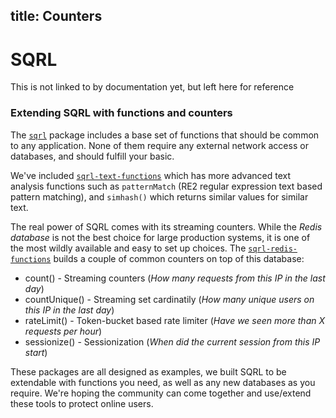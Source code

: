 ## title: Counters

# SQRL

This is not linked to by documentation yet, but left here for reference

### Extending SQRL with functions and counters

The [`sqrl`](https://github.com/sqrl-lang/sqrl/tree/main/packages/sqrl) package includes a base set of functions that should be common to any application. None of them require any external network access or databases, and should fulfill your basic.

We've included [`sqrl-text-functions`](https://github.com/sqrl-lang/sqrl/tree/main/packages/sqrl-text-functions) which has more advanced text analysis functions such as `patternMatch` (RE2 regular expression text based pattern matching), and `simhash()` which returns similar values for similar text.

The real power of SQRL comes with its streaming counters. While the _Redis database_ is not the best choice for large production systems, it is one of the most wildly available and easy to set up choices. The [`sqrl-redis-functions`](https://github.com/sqrl-lang/sqrl/tree/main/packages/sqrl-redis-functions) builds a couple of common counters on top of this database:

- count() - Streaming counters (_How many requests from this IP in the last day_)
- countUnique() - Streaming set cardinatily (_How many unique users on this IP in the last day_)
- rateLimit() - Token-bucket based rate limiter (_Have we seen more than X requests per hour_)
- sessionize() - Sessionization (_When did the current session from this IP start_)

These packages are all designed as examples, we built SQRL to be extendable with functions you need, as well as any new databases as you require. We're hoping the community can come together and use/extend these tools to protect online users.
